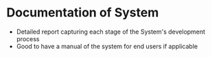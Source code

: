 # Documentation of System
* Detailed report capturing each stage of the System's development process
* Good to have a manual of the system for end users if applicable
